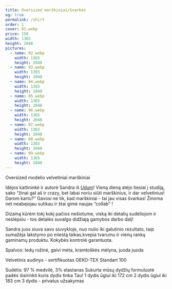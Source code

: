 ```yaml
---
title: Oversized marškiniai/švarkas
og: true
permalink: /shirt
order: 1
cover: 01.webp
price: 150
width: 1365
height: 2048
pictures:
  - name: 02.webp
    width: 1365
    height: 2048
  - name: 03.webp
    width: 1365
    height: 2048
  - name: 04.webp
    width: 1365
    height: 2048
  - name: 05.webp
    width: 1365
    height: 2048
  - name: 06.webp
    width: 1365
    height: 2048
  - name: 07.webp
    width: 1365
    height: 2048
  - name: 08.webp
    width: 1365
    height: 2048
  - name: 09.webp
    width: 1365
    height: 2048
---
```


Oversized modelio velvetiniai marškiniai

Idėjos kaltininkė ir autorė Sandra iš [Udum](https://instagram.com/udum_bydumce)! Vieną dieną atėjo tiesiai į studiją, sako “žinai gal aš ir crazy, bet labai noriu siūti marškinius, ir dar velvetinius! Darom kartu?” Gavosi ne tik, kad marškiniai - tai jau visas švarkas!
Žinoma net neabejojau sutikau ir štai gimė naujas “collab” !

Dizainą kūrėm tokį kokį pačios nešiotume, viską iki detalių sudėliojom ir neslėpsiu - tos detalės suvalgo didžiają gamybos darbo dalį!

Sandra juos siuva savo siuvykloje, nuo nulio iki galutinio rezultato, taip sumažėja lakstymo po miestą laikas,kvepia tvarumu ir vienų rankų gaminamų produktu. Kokybės kontrolė garantuota.

Spalvos: ledų rožinė, gaivi mėta, kramtoškės mėlyna, juoda juoda

Velvetinis audinys - sertifikuotas OEKO-TEX Standart 100

Sudėtis: 97 % medvilė,  3% elastanas
Sukurta mūsų dydžių formuluotė padės išsirinkti kuris dydis tinka Tau!
1 dydis ūgiui iki 172 cm
2 dydis ūgiui iki 183 cm
3 dydis - privatus užsakymas

